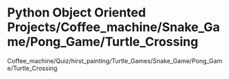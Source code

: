 # Python Object Oriented Projects/Coffee_machine/Snake_Game/Pong_Game/Turtle_Crossing
 Coffee_machine/Quiz/hirst_painting/Turtle_Games/Snake_Game/Pong_Game/Turtle_Crossing

